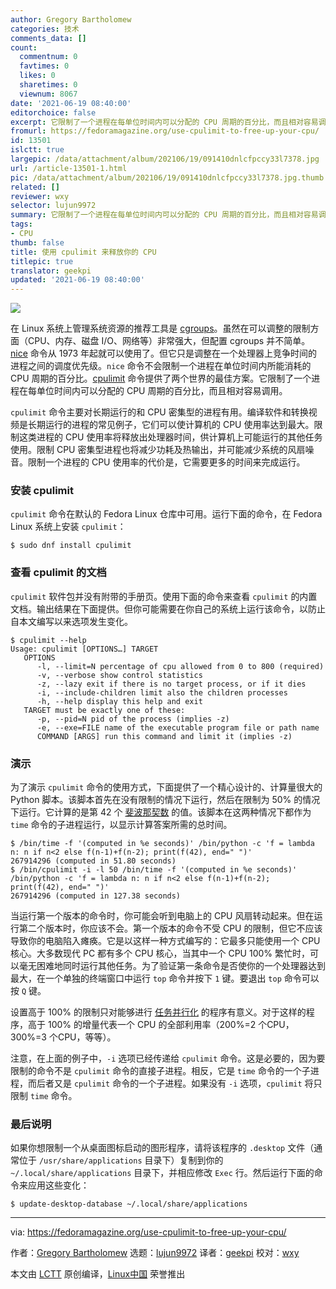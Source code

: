 ```yaml
---
author: Gregory Bartholomew
categories: 技术
comments_data: []
count:
  commentnum: 0
  favtimes: 0
  likes: 0
  sharetimes: 0
  viewnum: 8067
date: '2021-06-19 08:40:00'
editorchoice: false
excerpt: 它限制了一个进程在每单位时间内可以分配的 CPU 周期的百分比，而且相对容易调用。
fromurl: https://fedoramagazine.org/use-cpulimit-to-free-up-your-cpu/
id: 13501
islctt: true
largepic: /data/attachment/album/202106/19/091410dnlcfpccy33l7378.jpg
url: /article-13501-1.html
pic: /data/attachment/album/202106/19/091410dnlcfpccy33l7378.jpg.thumb.jpg
related: []
reviewer: wxy
selector: lujun9972
summary: 它限制了一个进程在每单位时间内可以分配的 CPU 周期的百分比，而且相对容易调用。
tags:
- CPU
thumb: false
title: 使用 cpulimit 来释放你的 CPU
titlepic: true
translator: geekpi
updated: '2021-06-19 08:40:00'
---
```


![](/data/attachment/album/202106/19/091410dnlcfpccy33l7378.jpg)


在 Linux 系统上管理系统资源的推荐工具是 [cgroups](https://en.wikipedia.org/wiki/Cgroups)。虽然在可以调整的限制方面（CPU、内存、磁盘 I/O、网络等）非常强大，但配置 cgroups 并不简单。[nice](https://en.wikipedia.org/wiki/Nice_(Unix)) 命令从 1973 年起就可以使用了。但它只是调整在一个处理器上竞争时间的进程之间的调度优先级。`nice` 命令不会限制一个进程在单位时间内所能消耗的 CPU 周期的百分比。[cpulimit](https://github.com/opsengine/cpulimit) 命令提供了两个世界的最佳方案。它限制了一个进程在每单位时间内可以分配的 CPU 周期的百分比，而且相对容易调用。


`cpulimit` 命令主要对长期运行的和 CPU 密集型的进程有用。编译软件和转换视频是长期运行的进程的常见例子，它们可以使计算机的 CPU 使用率达到最大。限制这类进程的 CPU 使用率将释放出处理器时间，供计算机上可能运行的其他任务使用。限制 CPU 密集型进程也将减少功耗及热输出，并可能减少系统的风扇噪音。限制一个进程的 CPU 使用率的代价是，它需要更多的时间来完成运行。


### 安装 cpulimit


`cpulimit` 命令在默认的 Fedora Linux 仓库中可用。运行下面的命令，在 Fedora Linux 系统上安装 `cpulimit`：



```
$ sudo dnf install cpulimit

```

### 查看 cpulimit 的文档


`cpulimit` 软件包并没有附带的手册页。使用下面的命令来查看 `cpulimit` 的内置文档。输出结果在下面提供。但你可能需要在你自己的系统上运行该命令，以防止自本文编写以来选项发生变化。



```
$ cpulimit --help
Usage: cpulimit [OPTIONS…] TARGET
   OPTIONS
      -l, --limit=N percentage of cpu allowed from 0 to 800 (required)
      -v, --verbose show control statistics
      -z, --lazy exit if there is no target process, or if it dies
      -i, --include-children limit also the children processes
      -h, --help display this help and exit
   TARGET must be exactly one of these:
      -p, --pid=N pid of the process (implies -z)
      -e, --exe=FILE name of the executable program file or path name
      COMMAND [ARGS] run this command and limit it (implies -z)

```

### 演示


为了演示 `cpulimit` 命令的使用方式，下面提供了一个精心设计的、计算量很大的 Python 脚本。该脚本首先在没有限制的情况下运行，然后在限制为 50% 的情况下运行。它计算的是第 42 个 [斐波那契数](https://en.wikipedia.org/wiki/Fibonacci_number) 的值。该脚本在这两种情况下都作为 `time` 命令的子进程运行，以显示计算答案所需的总时间。



```
$ /bin/time -f '(computed in %e seconds)' /bin/python -c 'f = lambda n: n if n<2 else f(n-1)+f(n-2); print(f(42), end=" ")'
267914296 (computed in 51.80 seconds)
$ /bin/cpulimit -i -l 50 /bin/time -f '(computed in %e seconds)' /bin/python -c 'f = lambda n: n if n<2 else f(n-1)+f(n-2); print(f(42), end=" ")'
267914296 (computed in 127.38 seconds)

```

当运行第一个版本的命令时，你可能会听到电脑上的 CPU 风扇转动起来。但在运行第二个版本时，你应该不会。第一个版本的命令不受 CPU 的限制，但它不应该导致你的电脑陷入瘫痪。它是以这样一种方式编写的：它最多只能使用一个 CPU 核心。大多数现代 PC 都有多个 CPU 核心，当其中一个 CPU 100% 繁忙时，可以毫无困难地同时运行其他任务。为了验证第一条命令是否使你的一个处理器达到最大，在一个单独的终端窗口中运行 `top` 命令并按下 `1` 键。要退出 `top` 命令可以按 `Q` 键。


设置高于 100% 的限制只对能够进行 [任务并行化](https://en.wikipedia.org/wiki/Task_parallelism) 的程序有意义。对于这样的程序，高于 100% 的增量代表一个 CPU 的全部利用率（200%=2 个CPU，300%=3 个CPU，等等）。


注意，在上面的例子中，`-i` 选项已经传递给 `cpulimit` 命令。这是必要的，因为要限制的命令不是 `cpulimit` 命令的直接子进程。相反，它是 `time` 命令的一个子进程，而后者又是 `cpulimit` 命令的一个子进程。如果没有 `-i` 选项，`cpulimit` 将只限制 `time` 命令。


### 最后说明


如果你想限制一个从桌面图标启动的图形程序，请将该程序的 `.desktop` 文件（通常位于 `/usr/share/applications` 目录下）复制到你的 `~/.local/share/applications` 目录下，并相应修改 `Exec` 行。然后运行下面的命令来应用这些变化：



```
$ update-desktop-database ~/.local/share/applications

```



---


via: <https://fedoramagazine.org/use-cpulimit-to-free-up-your-cpu/>


作者：[Gregory Bartholomew](https://fedoramagazine.org/author/glb/) 选题：[lujun9972](https://github.com/lujun9972) 译者：[geekpi](https://github.com/geekpi) 校对：[wxy](https://github.com/wxy)


本文由 [LCTT](https://github.com/LCTT/TranslateProject) 原创编译，[Linux中国](https://linux.cn/) 荣誉推出
